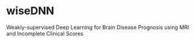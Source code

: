 # wiseDNN
Weakly-supervised Deep Learning for Brain Disease Prognosis using MRI and Incomplete Clinical Scores
